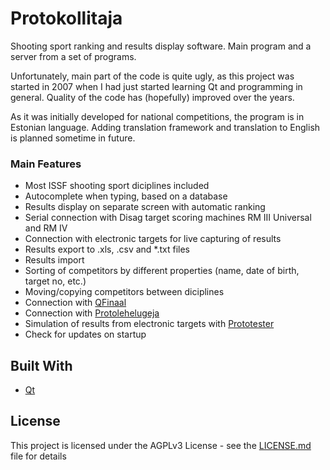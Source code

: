 # Protokollitaja
Shooting sport ranking and results display software. Main program and a server from a set of programs.

Unfortunately, main part of the code is quite ugly, as this project was started in 2007 when I had just started learning Qt and programming in general. Quality of the code has (hopefully) improved over the years.

As it was initially developed for national competitions, the program is in Estonian language. Adding translation framework and translation to English is planned sometime in future.

### Main Features
* Most ISSF shooting sport diciplines included
* Autocomplete when typing, based on a database
* Results display on separate screen with automatic ranking
* Serial connection with Disag target scoring machines RM III Universal and RM IV
* Connection with electronic targets for live capturing of results
* Results export to .xls, .csv and *.txt files
* Results import
* Sorting of competitors by different properties (name, date of birth, target no, etc.)
* Moving/copying competitors between diciplines
* Connection with [QFinaal](https://github.com/ymeramees/qfinaal)
* Connection with [Protolehelugeja](https://github.com/ymeramees/protolehelugeja)
* Simulation of results from electronic targets with [Prototester](https://github.com/ymeramees/prototester)
* Check for updates on startup

## Built With

* [Qt](http://www.qt-project.org)

## License

This project is licensed under the AGPLv3 License - see the [LICENSE.md](LICENSE.md) file for details
